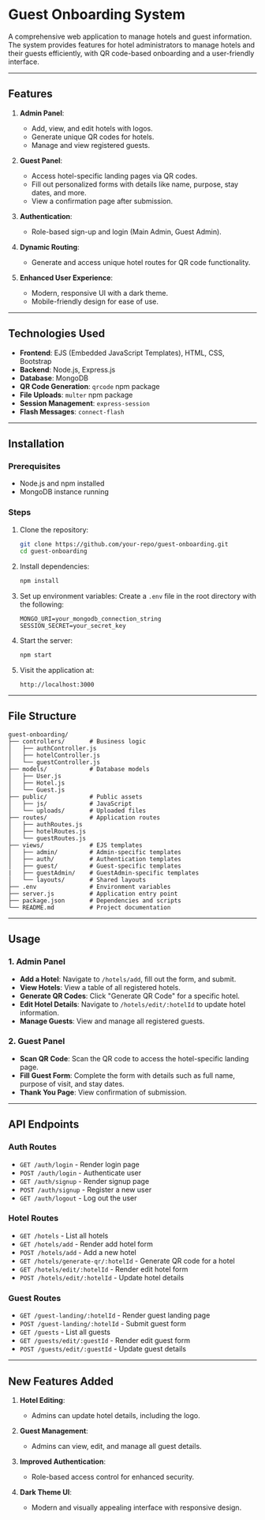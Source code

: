 # Guest Onboarding System

A comprehensive web application to manage hotels and guest information. The system provides features for hotel administrators to manage hotels and their guests efficiently, with QR code-based onboarding and a user-friendly interface.

---

## Features

1. **Admin Panel**:
   - Add, view, and edit hotels with logos.
   - Generate unique QR codes for hotels.
   - Manage and view registered guests.

2. **Guest Panel**:
   - Access hotel-specific landing pages via QR codes.
   - Fill out personalized forms with details like name, purpose, stay dates, and more.
   - View a confirmation page after submission.

3. **Authentication**:
   - Role-based sign-up and login (Main Admin, Guest Admin).

4. **Dynamic Routing**:
   - Generate and access unique hotel routes for QR code functionality.

5. **Enhanced User Experience**:
   - Modern, responsive UI with a dark theme.
   - Mobile-friendly design for ease of use.

---

## Technologies Used

- **Frontend**: EJS (Embedded JavaScript Templates), HTML, CSS, Bootstrap
- **Backend**: Node.js, Express.js
- **Database**: MongoDB
- **QR Code Generation**: `qrcode` npm package
- **File Uploads**: `multer` npm package
- **Session Management**: `express-session`
- **Flash Messages**: `connect-flash`

---

## Installation

### Prerequisites

- Node.js and npm installed
- MongoDB instance running

### Steps

1. Clone the repository:
   ```bash
   git clone https://github.com/your-repo/guest-onboarding.git
   cd guest-onboarding
   ```

2. Install dependencies:
   ```bash
   npm install
   ```

3. Set up environment variables:
   Create a `.env` file in the root directory with the following:
   ```env
   MONGO_URI=your_mongodb_connection_string
   SESSION_SECRET=your_secret_key
   ```

4. Start the server:
   ```bash
   npm start
   ```

5. Visit the application at:
   ```
   http://localhost:3000
   ```

---

## File Structure

```
guest-onboarding/
├── controllers/       # Business logic
│   ├── authController.js
│   ├── hotelController.js
│   └── guestController.js
├── models/            # Database models
│   ├── User.js
│   ├── Hotel.js
│   └── Guest.js
├── public/            # Public assets
│   ├── js/            # JavaScript
│   └── uploads/       # Uploaded files
├── routes/            # Application routes
│   ├── authRoutes.js
│   ├── hotelRoutes.js
│   └── guestRoutes.js
├── views/             # EJS templates
│   ├── admin/         # Admin-specific templates
│   ├── auth/          # Authentication templates
│   ├── guest/         # Guest-specific templates
|   ├── guestAdmin/    # GuestAdmin-specific templates
│   └── layouts/       # Shared layouts
├── .env               # Environment variables
├── server.js          # Application entry point
├── package.json       # Dependencies and scripts
└── README.md          # Project documentation
```

---

## Usage

### 1. Admin Panel
- **Add a Hotel**: Navigate to `/hotels/add`, fill out the form, and submit.
- **View Hotels**: View a table of all registered hotels.
- **Generate QR Codes**: Click "Generate QR Code" for a specific hotel.
- **Edit Hotel Details**: Navigate to `/hotels/edit/:hotelId` to update hotel information.
- **Manage Guests**: View and manage all registered guests.

### 2. Guest Panel
- **Scan QR Code**: Scan the QR code to access the hotel-specific landing page.
- **Fill Guest Form**: Complete the form with details such as full name, purpose of visit, and stay dates.
- **Thank You Page**: View confirmation of submission.

---

## API Endpoints

### Auth Routes
- `GET /auth/login` - Render login page
- `POST /auth/login` - Authenticate user
- `GET /auth/signup` - Render signup page
- `POST /auth/signup` - Register a new user
- `GET /auth/logout` - Log out the user

### Hotel Routes
- `GET /hotels` - List all hotels
- `GET /hotels/add` - Render add hotel form
- `POST /hotels/add` - Add a new hotel
- `GET /hotels/generate-qr/:hotelId` - Generate QR code for a hotel
- `GET /hotels/edit/:hotelId` - Render edit hotel form
- `POST /hotels/edit/:hotelId` - Update hotel details

### Guest Routes
- `GET /guest-landing/:hotelId` - Render guest landing page
- `POST /guest-landing/:hotelId` - Submit guest form
- `GET /guests` - List all guests
- `GET /guests/edit/:guestId` - Render edit guest form
- `POST /guests/edit/:guestId` - Update guest details

---

## New Features Added

1. **Hotel Editing**:
   - Admins can update hotel details, including the logo.

2. **Guest Management**:
   - Admins can view, edit, and manage all guest details.

3. **Improved Authentication**:
   - Role-based access control for enhanced security.

4. **Dark Theme UI**:
   - Modern and visually appealing interface with responsive design.

